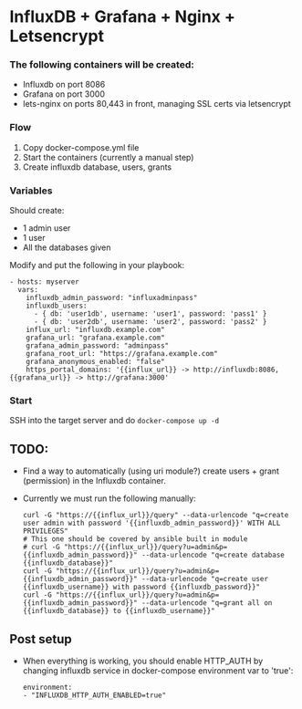 InfluxDB + Grafana + Nginx + Letsencrypt
=========

### The following containers will be created:

* Influxdb on port 8086
* Grafana on port 3000
* lets-nginx on ports 80,443 in front, managing SSL certs via letsencrypt


### Flow
  1. Copy docker-compose.yml file
  2. Start the containers (currently a manual step)
  3. Create influxdb database, users, grants

### Variables

Should create:

* 1 admin user
* 1 user
* All the databases given

Modify and put the following in your playbook:

    - hosts: myserver
      vars:
        influxdb_admin_password: "influxadminpass"
        influxdb_users:
          - { db: 'user1db', username: 'user1', password: 'pass1' }
          - { db: 'user2db', username: 'user2', password: 'pass2' }
        influx_url: "influxdb.example.com"
        grafana_url: "grafana.example.com"
        grafana_admin_password: "adminpass"
        grafana_root_url: "https://grafana.example.com"
        grafana_anonymous_enabled: "false"
        https_portal_domains: '{{influx_url}} -> http://influxdb:8086, {{grafana_url}} -> http://grafana:3000'

### Start

SSH into the target server and do `docker-compose up -d`


## TODO:

* Find a way to automatically (using uri module?) create users + grant (permission) in the Influxdb container.

* Currently we must run the following manually:

      curl -G "https://{{influx_url}}/query" --data-urlencode "q=create user admin with password '{{influxdb_admin_password}}' WITH ALL PRIVILEGES"
      # This one should be covered by ansible built in module
      # curl -G "https://{{influx_url}}/query?u=admin&p={{influxdb_admin_password}}" --data-urlencode "q=create database {{influxdb_database}}"
      curl -G "https://{{influx_url}}/query?u=admin&p={{influxdb_admin_password}}" --data-urlencode "q=create user {{influxdb_username}} with password {{influxdb_password}}"
      curl -G "https://{{influx_url}}/query?u=admin&p={{influxdb_admin_password}}" --data-urlencode "q=grant all on {{influxdb_database}} to {{influxdb_username}}"


## Post setup

* When everything is working, you should enable HTTP_AUTH by changing influxdb service in docker-compose environment var to 'true':

      environment:
      - "INFLUXDB_HTTP_AUTH_ENABLED=true"

